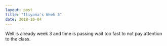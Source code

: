```yaml
---
layout: post
title: "Iliyana's Week 3"
date: 2018-10-04
---
```

Well is already week 3 and time is passing wait too fast to not pay attention to the class. 
